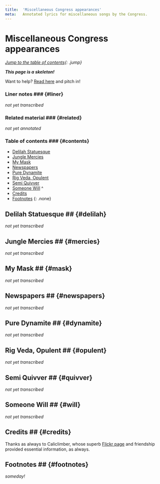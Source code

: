 ```yaml
---
title:  'Miscellaneous Congress appearances'
meta:   Annotated lyrics for miscellaneous songs by the Congress.
---
```


# Miscellaneous Congress appearances #

<!--
TODO:
  * Review of forums?
  * Review of Songmeanings?
  * Googling/trying to explain the song title?
  * Checking the lyrics?
  * Checking interviews?
  * Checking for related material?
-->

*[Jump to the table of contents](#contents){: .jump}*

__*This page is a skeleton!*__

Want to help? [Read here](index.html#notabene) and pitch in!

### Liner notes ### {#liner}

*not yet transcribed*

### Related material ### {#related}

*not yet annotated*

### Table of contents ### {#contents}

* [Delilah Statuesque](#delilah)
* [Jungle Mercies](#mercies)
* [My Mask](#mask)
* [Newspapers](#newspapers)
* [Pure Dynamite](#dynamite)
* [Rig Veda, Opulent](#opulent)
* [Semi Quivver](#quivver)
* [Someone Will](#will)
^
* [Credits](#credits)
* [Footnotes](#footnotes)
{: .none}
## Delilah Statuesque ## {#delilah}

*not yet transcribed*

## Jungle Mercies ## {#mercies}

*not yet transcribed*

## My Mask ## {#mask}

*not yet transcribed*

## Newspapers ## {#newspapers}

*not yet transcribed*

## Pure Dynamite ## {#dynamite}

*not yet transcribed*

## Rig Veda, Opulent ## {#opulent}

*not yet transcribed*

## Semi Quivver ## {#quivver}

*not yet transcribed*

## Someone Will ## {#will}

*not yet transcribed*

## Credits ## {#credits}

Thanks as always to Caliclimber, whose superb [Flickr
page](https://www.flickr.com/photos/caliclimber/sets/72157616742976245)
and friendship provided essential information, as always.

## Footnotes ## {#footnotes}

*someday!*
